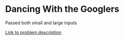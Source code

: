 # Dancing With the Googlers

Passed both small and large inputs

[Link to problem description](https://code.google.com/codejam/contest/1460488/dashboard#s=p1)
